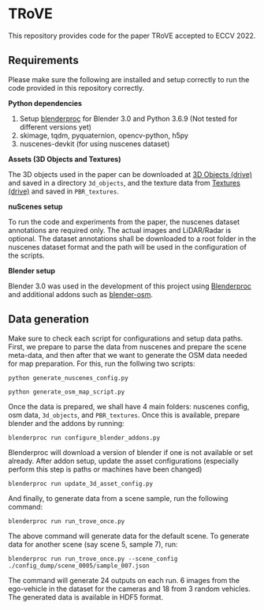 # TRoVE

This repository provides code for the paper TRoVE accepted to ECCV 2022.

## Requirements

Please make sure the following are installed and setup correctly to run the code provided in this repository correctly.

**Python dependencies**

1. Setup [blenderproc](https://github.com/DLR-RM/BlenderProc) for Blender 3.0 and Python 3.6.9 (Not tested for different versions yet)
2. skimage, tqdm, pyquaternion, opencv-python, h5py
3. nuscenes-devkit (for using nuscenes dataset)

**Assets (3D Objects and Textures)**

The 3D objects used in the paper can be downloaded at [3D Objects (drive)](https://drive.google.com/drive/folders/1WUz1g2IxJYSXKB4HiqOifhx-DjF8OZ-9?usp=sharing) and saved in a directory `3d_objects`, and the texture data from [Textures (drive)](https://drive.google.com/drive/folders/1Z4LYMW1FFHxf80p0kZw_3yCf2reQqXp_?usp=sharing) and saved in `PBR_textures`.

**nuScenes setup**

To run the code and experiments from the paper, the nuscenes dataset annotations are required only. The actual images and LiDAR/Radar is optional. The dataset annotations shall be downloaded to a root folder in the nuscenes dataset format and the path will be used in the configuration of the scripts.

**Blender setup**

Blender 3.0 was used in the development of this project using [Blenderproc](https://github.com/DLR-RM/BlenderProc) and additional addons such as [blender-osm](https://github.com/vvoovv/blender-osm).

## Data generation

Make sure to check each script for configurations and setup data paths. First, we prepare to parse the data from nuscenes and prepare the scene meta-data, and then after that we want to generate the OSM data needed for map preparation. For this, run the follwing two scripts:

```
python generate_nuscenes_config.py

python generate_osm_map_script.py
```

Once the data is prepared, we shall have 4 main folders: nuscenes config, osm data, `3d_objects`, and `PBR_textures`. Once this is available, prepare blender and the addons by running:

```
blenderproc run configure_blender_addons.py
```

Blenderproc will download a version of blender if one is not available or set already. After addon setup, update the asset configurations (especially perform this step is paths or machines have been changed)

```
blenderproc run update_3d_asset_config.py
```

And finally, to generate data from a scene sample, run the following command:

```
blenderproc run run_trove_once.py
```

The above command will generate data for the default scene. To generate data for another scene (say scene 5, sample 7), run:

```
blenderproc run run_trove_once.py --scene_config ./config_dump/scene_0005/sample_007.json
```

The command will generate 24 outputs on each run. 6 images from the ego-vehicle in the dataset for the cameras and 18 from 3 random vehicles. The generated data is available in HDF5 format.